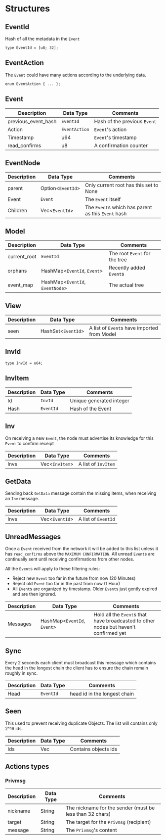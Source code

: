 # Structures 

## EventId

Hash of all the metadata in the `Event` 

	type EventId = [u8; 32];	

## EventAction 

The `Event` could have many actions according to the underlying data.

	enum EventAction { ... };	

## Event

| Description            | Data Type      | Comments                    |
|----------------------- | -------------- | --------------------------- |
| previous_event_hash    | `EventId` 	  | Hash of the previous `Event`|
| Action     			 | `EventAction`  | `Event`'s action 			|
| Timestamp     		 | u64  		  | `Event`'s timestamp 		|
| read_confirms			 | u8	 		  | A confirmation counter 	    |

## EventNode

| Description    | Data Type      		  | Comments                    			 			  |
|--------------- | ---------------------- | ----------------------------------------------------- |
| parent    	 | Option<`EventId`> 	  | Only current root has this set to None   			  |
| Event     	 | `Event`  			  | The `Event` itself 					       			  |
| Children     	 | Vec<`EventId`>  	      | The `Event`s which has parent as this `Event` hash    |

## Model 

| Description   | Data Type      		  		   | Comments                      |
|-------------- | -------------------------------- | ----------------------------- |
| current_root  | `EventId` 	  		  		   | The root `Event` for the tree |
| orphans       | HashMap<`EventId`, `Event`>  	   | Recently added `Event`s 	   |
| event_map     | HashMap<`EventId`, `EventNode`>  | The actual tree  		 	   |

## View 

| Description   | Data Type      	   | Comments                    					|
|-------------- | -------------------- | ---------------------------------------------- |
| seen  		| HashSet<`EventId`>   | A list of `Event`s have imported from Model	|

## InvId

	type InvId = u64;

## InvItem

| Description   | Data Type      	   | Comments      			    |
|-------------- | -------------------- | -------------------------- |
| Id  			| `InvId`  			   | Unique generated integer	|
| Hash  		| `EventId`   		   | Hash of the Event			|

## Inv

On receiving a new `Event`, the node must advertise its knowledge for this `Event` to confirm receipt 

| Description   | Data Type      	   | Comments           		|
|-------------- | -------------------- | -------------------------- |
| Invs	  	  	| Vec<`InvItem`> 	   | A list of `InvItem`		|

## GetData

Sending back `GetData` message contain the missing items, when receiving an `Inv` message. 

| Description   | Data Type      	   | Comments              		|
|-------------- | -------------------- | -------------------------- |
| Invs	  	    | Vec<`EventId`> 	   | A list of `EventId`   		|

## UnreadMessages

Once a `Event` received from the network it will be added to this list unless it has `read_confirms` above the `MAXIMUM CONFIRMATION`. 
All unread `Event`s are continually sent until receiving confirmations from other nodes.  

All the `Event`s will apply to these filtering rules: 
- Reject new `Event` too far in the future from now (20 Minutes)
- Reject old `Event` too far in the past from now (1 Hour)
- All `Event`s are organized by timestamp. Older `Event`s just gently expired and are then ignored.

| Description | Data Type                   | Comments                                                                             |
|-------------|---------------------------- | -------------------------------------------------------------------------------------|
| Messages    | HashMap<`EventId`, `Event`> | Hold all the `Event`s that have broadcasted to other nodes but haven't confirmed yet |

## Sync 

Every 2 seconds each client must broadcast this message which contains 
the head in the longest chain the client has to ensure the chain remain 
roughly in sync.

| Description | Data Type   | Comments					 	|
|-------------|-------------|------------------------------ |
| Head	      | `EventId` 	| head id in the longest chain  |

## Seen<ObjectId>

This used to prevent receiving duplicate Objects.
The list will contains only 2^16 ids.

| Description | Data Type      | Comments			  		   |
|-------------|--------------- |------------------------------ |
| Ids		  | Vec<ObjectId>  | Contains objects ids    	   |


## Actions types

### Privmsg 

| Description 	| Data Type   	| Comments																	|
|-------------- |-------------- | ------------------------------------------------------------------------- |
| nickname    	| String		| The nickname for the sender (must be less than 32 chars) 					|
| target      	| String		| The target for the `Privmsg` (recipient) 				 					|
| message     	| String		| The `Privmsg`'s content 				 									|




